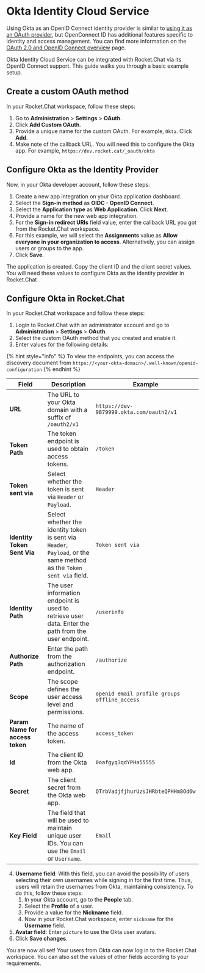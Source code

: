# Okta Identity Cloud Service

Using Okta as an OpenID Connect identity provider is similar to [using it as an OAuth provider](../oauth/additional-oauth-methods.md#custom-oauth-okta), but OpenConnect ID has additional features specific to identity and access management. You can find more information on the [OAuth 2.0 and OpenID Connect overview](https://developer.okta.com/docs/concepts/oauth-openid/) page.

Okta Identity Cloud Service can be integrated with Rocket.Chat via its OpenID Connect support. This guide walks you through a basic example setup.

## Create a custom OAuth method

In your Rocket.Chat workspace, follow these steps:

1. Go to **Administration** > **Settings** > **OAuth**.
2. Click **Add Custom OAuth**.
3. Provide a unique name for the custom OAuth. For example, `Okta`. Click **Add**.
4. Make note of the callback URL. You will need this to configure the Okta app. For example, `https://dev.rocket.cat/_oauth/okta`

## Configure Okta as the Identity Provider

Now, in your Okta developer account, follow these steps:

1. Create a new app integration on your Okta application dashboard.
2. Select the **Sign-in method** as **OIDC - OpenID Connect**.
3. Select the **Application type** as **Web Application**. Click **Next**.
4. Provide a name for the new web app integration.
5. For the **Sign-in redirect URIs** field value, enter the callback URL you got from the Rocket.Chat workspace.
6. For this example, we will select the **Assignments** value as **Allow everyone in your organization to access**. Alternatively, you can assign users or groups to the app.
7. Click **Save**.

The application is created. Copy the client ID and the client secret values. You will need these values to configure Okta as the identity provider in Rocket.Chat

## Configure Okta in Rocket.Chat

In your Rocket.Chat workspace and follow these steps:

1. Login to Rocket.Chat with an administrator account and go to **Administration** > **Settings** > **OAuth**.
2. Select the custom OAuth method that you created and enable it.&#x20;
3. Enter values for the following details:

{% hint style="info" %}
To view the endpoints, you can access the discovery document from `https://<your-okta-domain>/.well-known/openid-configuration`
{% endhint %}

<table><thead><tr><th width="189">Field</th><th width="292">Description</th><th>Example</th></tr></thead><tbody><tr><td><strong>URL</strong></td><td>The URL to your Okta domain with a suffix of <code>/oauth2/v1</code></td><td><code>https://dev-9879999.okta.com/oauth2/v1</code></td></tr><tr><td><strong>Token Path</strong></td><td>The token endpoint is used to obtain access tokens.</td><td><code>/token</code></td></tr><tr><td><strong>Token sent via</strong></td><td>Select whether the token is sent via <code>Header</code> or <code>Payload</code>.</td><td><code>Header</code></td></tr><tr><td><strong>Identity Token Sent Via</strong></td><td>Select whether the identity token is sent via <code>Header</code>, <code>Payload</code>, or the same method as the <code>Token sent via</code> field.</td><td><code>Token sent via</code></td></tr><tr><td><strong>Identity Path</strong></td><td>The user information endpoint is used to retrieve user data. Enter the path from the user endpoint.</td><td><code>/userinfo</code></td></tr><tr><td><strong>Authorize Path</strong></td><td>Enter the path from the authorization endpoint.</td><td><code>/authorize</code></td></tr><tr><td><strong>Scope</strong></td><td>The scope defines the user access level and permissions.</td><td><code>openid email profile groups offline_access</code></td></tr><tr><td><strong>Param Name for access token</strong></td><td>The name of the access token.</td><td><code>access_token</code></td></tr><tr><td><strong>Id</strong></td><td>The client ID from the Okta web app.</td><td><code>0oafgyq3qdYPHa55555</code></td></tr><tr><td><strong>Secret</strong></td><td>The client secret from the Okta web app.</td><td><code>QTrbVadjfjhurUzsJHRbteQPHHm8Od6w</code></td></tr><tr><td><strong>Key Field</strong></td><td>The field that will be used to maintain unique user IDs. You can use the <code>Email</code> or <code>Username</code>.</td><td><code>Email</code></td></tr></tbody></table>

4. **Username field**: With this field, you can avoid the possibility of users selecting their own usernames while signing in for the first time. Thus, users will retain the usernames from Okta, maintaining consistency. To do this, follow these steps:
   1. In your Okta account, go to the **People** tab.
   2. Select the **Profile** of a user.&#x20;
   3. Provide a value for the **Nickname** field.
   4. Now in your Rocket.Chat workspace, enter `nickname` for the **Username** field.&#x20;
5. **Avatar field**: Enter `picture` to use the Okta user avatars.
6. Click **Save changes**.

You are now all set! Your users from Okta can now log in to the Rocket.Chat workspace. You can also set the values of other fields according to your requirements.
